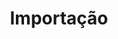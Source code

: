 ---
title: Importação
description: "Viu um modelo de vestido em algum país estrangeiro? Com a Dream Dress Noivas é possível importar-lo, podendo assim usufruir da qualidade internacional do vestido, acima de tudo, seu Sonho Tornar-se-a Realidade!"
icon: shopping-cart
---